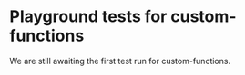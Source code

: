 # Playground tests for custom-functions
We are still awaiting the first test run for custom-functions.
